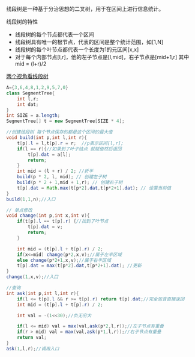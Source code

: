 线段树是一种基于分治思想的二叉树，用于在区间上进行信息统计。

线段树的特性

- 线段树的每个节点都代表一个区间
- 线段树具有唯一的根节点，代表的区间是整个统计范围，如[1,N]
- 线段树的每个叶节点都代表一个长度为1的元区间[x,x]
- 对于每个内部节点[l,r]，他的左子节点是[l,mid]，右子节点是[mid+1,r] 其中mid = (l+r)/2

[两个视角看线段树](https://www.processon.com/view/link/64476ee2ab23261eb32468bc)

```java
A={3,6,4,8,1,2,9,5,7,0}
class SegmentTree{
    int l,r;
    int dat;
}
int SIZE = a.length;
SegmentTree[] t = new SegmentTree[SIZE * 4];

//创建线段树 每个节点保存的都是这个区间的最大值
void build(int p,int l,int r){
    t[p].l = l,t[p].r = r;  //p表示区间[l,r];
    if(l == r){//如果到了叶子结点 就赋值然后返回
        t[p].dat = a[l];
        return;
    }
    int mid = (l + r) / 2; //折半
    build(p * 2, l, mid); // 创建左子树
    build(p * 2 + 1,mid + 1,r); // 创建右子树
    t[p].dat = Math.max(t[p*2].dat,t[p*2+1].dat); // 设置当前值
}
build(1,1,n);//入口

// 单点修改
void change(int p,int x,int v){
    if(t[p].l == t[p].r) {//找到了叶节点
        t[p].dat = v;
        return;
    }

    int mid = (t[p].l + t[p].r) / 2;
    if(x<=mid) change(p*2,x,v);//属于左半区域
    else change(p*2+1,x,v);//属于右半区域
    t[p].dat = max(t[p*2].dat,t[p*2+1].dat); //更新
}
change(1,x,v);//入口

//查询
int ask(int p,int l,int r){
	if(l <= t[p].l && r >= t[p].r) return t[p].dat;//完全包含直接返回
    int mid = (t[p].l + t[p].r) / 2;

    int val = -(1<<30);//负无穷大

    if(l <= mid) val = max(val,ask(p*2,l,r));//左子节点有重叠
    if(r > mid) val = max(val,ask(p*1,l,r));//右子节点有重叠
    return val;
}
ask(1,l,r);//调用入口
```